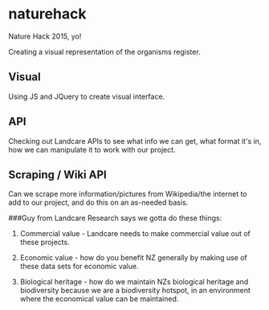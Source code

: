 # naturehack
Nature Hack 2015, yo!

Creating a visual representation of the organisms register.

## Visual
Using JS and JQuery to create visual interface.

## API
Checking out Landcare APIs to see what info we can get, what format it's in, how we can manipulate it to work with our project.

## Scraping / Wiki API
Can we scrape more information/pictures from Wikipedia/the internet to add to our project, and do this on an as-needed basis.

###Guy from Landcare Research says we gotta do these things:

1) Commercial value - Landcare needs to make commercial value out of these projects.

2) Economic value - how do you benefit NZ generally by making use of these data sets for economic value.

3) Biological heritage - how do we maintain NZs biological heritage and biodiversity because we are a biodiversity hotspot, in an environment where the economical value can be maintained.
